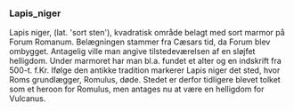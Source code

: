 ### Lapis_niger


Lapis niger, (lat. 'sort sten'), kvadratisk område belagt med sort marmor på Forum Romanum. Belægningen stammer fra Cæsars tid, da Forum blev ombygget. Antagelig ville man angive tilstedeværelsen af en sløjfet helligdom. Under marmoret har man bl.a. fundet et alter og en indskrift fra 500-t. f.Kr. Ifølge den antikke tradition markerer Lapis niger det sted, hvor Roms grundlægger, Romulus, døde. Stedet er derfor tidligere blevet tolket som et heroon for Romulus, men antages nu at være en helligdom for Vulcanus.